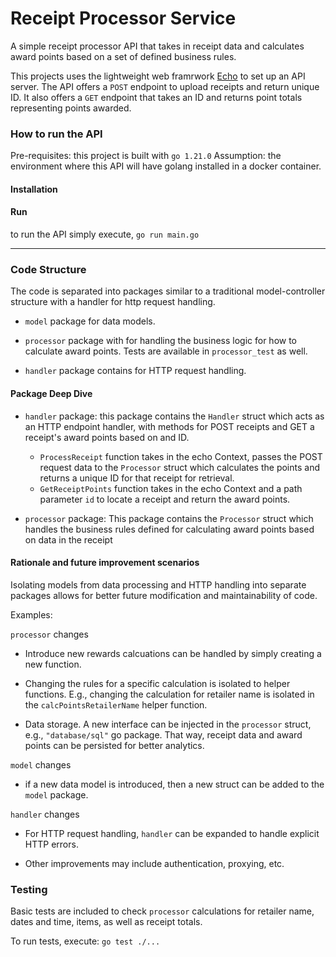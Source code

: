 # Receipt Processor Service 

A simple receipt processor API that takes in receipt data and calculates award points based on a set of defined business rules. 

This projects uses the lightweight web framrwork [Echo](https://echo.labstack.com/) to set up an API server. The API offers a `POST` endpoint to upload receipts and return unique ID. It also offers a `GET` endpoint that takes an ID and returns point totals representing points awarded. 

### How to run the API 
Pre-requisites: this project is built with `go 1.21.0` 
Assumption: the environment where this API will have golang installed in a docker container. 

#### Installation

#### Run

to run the API simply execute, `go run main.go`

---
### Code Structure 

The code is separated into packages similar to a traditional model-controller structure with a handler for http request handling.

- `model` package for data models. 

- `processor` package with for handling the business logic for how to calculate award points. Tests are available in `processor_test` as well. 

- `handler` package contains  for HTTP request handling.


#### Package Deep Dive

- `handler` package: this package contains the `Handler` struct which acts as an HTTP endpoint handler, with methods for POST receipts and GET a receipt's award points based on and ID. 

    - `ProcessReceipt` function takes in the echo Context, passes the POST request data to the `Processor` struct which calculates the points and returns a unique ID for that receipt for retrieval. 
    - `GetReceiptPoints` function takes in the echo Context and a path parameter `id` to locate a receipt and return the award points.

- `processor` package: This package contains the `Processor` struct which handles the business rules defined for calculating award points based on data in the receipt

#### Rationale and future improvement scenarios

Isolating models from data processing and HTTP handling into separate packages allows for better future modification and maintainability of code. 

Examples: 

`processor` changes 

- Introduce new rewards calcuations can be handled by simply creating a new function.

- Changing the rules for a specific calculation is isolated to helper functions. E.g., changing the calculation for retailer name is isolated in the `calcPointsRetailerName` helper function. 

- Data storage. A new interface can be injected in the `processor` struct, e.g., `"database/sql"` go package. That way, receipt data and award points can be persisted for better analytics. 

`model` changes 

- if a new data model is introduced, then a new struct can be added to the `model` package. 

`handler` changes
- For HTTP request handling, `handler` can be expanded to handle explicit HTTP errors.

- Other improvements may include authentication, proxying, etc. 


### Testing

Basic tests are included to check `processor` calculations for retailer name, dates and time, items, as well as receipt totals. 

To run tests, execute: `go test ./...`
